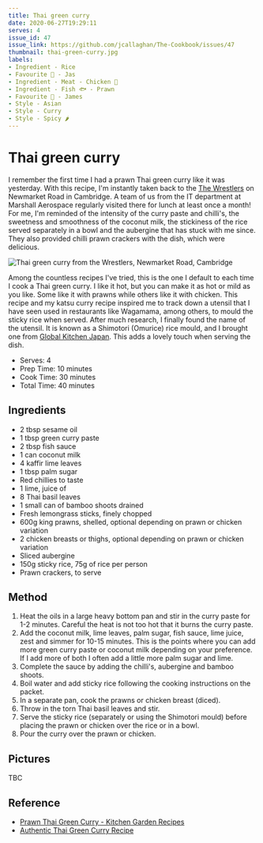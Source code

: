 ```yaml
---
title: Thai green curry
date: 2020-06-27T19:29:11
serves: 4
issue_id: 47
issue_link: https://github.com/jcallaghan/The-Cookbook/issues/47
thumbnail: thai-green-curry.jpg
labels:
- Ingredient - Rice
- Favourite 🥰 - Jas
- Ingredient - Meat - Chicken 🐔
- Ingredient - Fish 🐟 - Prawn
- Favourite 🥰 - James
- Style - Asian
- Style - Curry
- Style - Spicy 🌶️
---
```


# Thai green curry

I remember the first time I had a prawn Thai green curry like it was yesterday. With this recipe, I'm instantly taken back to the [The Wrestlers](https://www.squaremeal.co.uk/restaurants/the-wrestlers-cambridge_8507) on Newmarket Road in Cambridge. A team of us from the IT department at Marshall Aerospace regularly visited there for lunch at least once a month! For me, I'm reminded of the intensity of the curry paste and chilli's, the sweetness and smoothness of the coconut milk, the stickiness of the rice served separately in a bowl and the aubergine that has stuck with me since. They also provided chilli prawn crackers with the dish, which were delicious.

![Thai green curry from the Wrestlers, Newmarket Road, Cambridge](https://user-images.githubusercontent.com/7449908/109398180-0ccd3480-7933-11eb-816d-6b9a347f7813.png)

Among the countless recipes I've tried, this is the one I default to each time I cook a Thai green curry. I like it hot, but you can make it as hot or mild as you like. Some like it with prawns while others like it with chicken. This recipe and my katsu curry recipe inspired me to track down a utensil that I have seen used in restaurants like Wagamama, among others, to mould the sticky rice when served. After much research, I finally found the name of the utensil. It is known as a Shimotori (Omurice) rice mould, and I brought one from [Global Kitchen Japan](https://www.globalkitchenjapan.com/collections/shimotori/products/shimotori-stainless-steel-restaurant-style-rice-mold-omurice). This adds a lovely touch when serving the dish.

- Serves: 4
- Prep Time: 10 minutes
- Cook Time: 30 minutes
- Total Time: 40 minutes

## Ingredients

- 2 tbsp sesame oil
- 1 tbsp green curry paste
- 2 tbsp fish sauce
- 1 can coconut milk
- 4 kaffir lime leaves
- 1 tbsp palm sugar
- Red chillies to taste
- 1 lime, juice of
- 8 Thai basil leaves
- 1 small can of bamboo shoots drained
- Fresh lemongrass sticks, finely chopped
- 600g king prawns, shelled, optional depending on prawn or chicken variation
- 2 chicken breasts or thighs, optional depending on prawn or chicken variation
- Sliced aubergine
- 150g sticky rice, 75g of rice per person
- Prawn crackers, to serve

## Method

1. Heat the oils in a large heavy bottom pan and stir in the curry paste for 1-2 minutes. Careful the heat is not too hot that it burns the curry paste.
1. Add the coconut milk, lime leaves, palm sugar, fish sauce, lime juice, zest and simmer for 10-15 minutes. This is the points where you can add more green curry paste or coconut milk depending on your preference. If I add more of both I often add a little more palm sugar and lime.
1. Complete the sauce by adding the chilli's, aubergine and bamboo shoots.
1. Boil water and add sticky rice following the cooking instructions on the packet.
1. In a separate pan, cook the prawns or chicken breast (diced).
1. Throw in the torn Thai basil leaves and stir.
1. Serve the sticky rice (separately or using the Shimotori mould) before placing the prawn or chicken over the rice or in a bowl.
1. Pour the curry over the prawn or chicken.

## Pictures

TBC

## Reference

- [Prawn Thai Green Curry - Kitchen Garden Recipes](http://kitchengardenrecipes.wordpress.com/2008/11/28/prawn-thai-green-curry/)
- [Authentic Thai Green Curry Recipe](https://www.eatingthaifood.com/thai-green-curry-recipe/)
